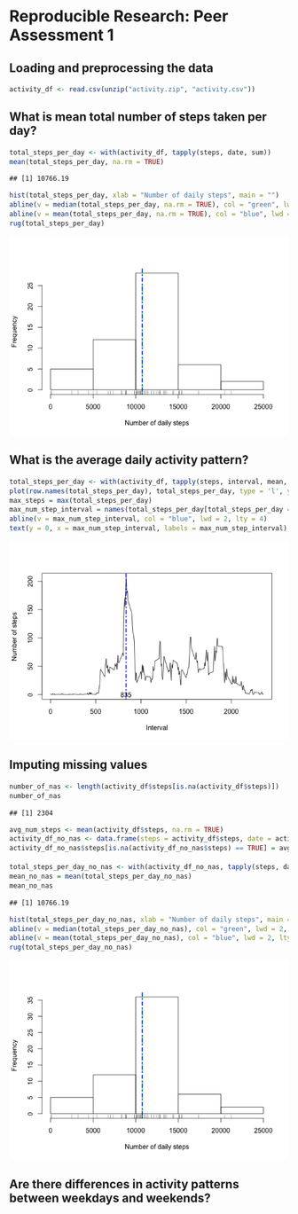 # Reproducible Research: Peer Assessment 1


## Loading and preprocessing the data

```r
activity_df <- read.csv(unzip("activity.zip", "activity.csv"))
```


## What is mean total number of steps taken per day?

```r
total_steps_per_day <- with(activity_df, tapply(steps, date, sum))
mean(total_steps_per_day, na.rm = TRUE)
```

```
## [1] 10766.19
```

```r
hist(total_steps_per_day, xlab = "Number of daily steps", main = "")
abline(v = median(total_steps_per_day, na.rm = TRUE), col = "green", lwd = 2, lty = 2)
abline(v = mean(total_steps_per_day, na.rm = TRUE), col = "blue", lwd = 2, lty = 4)
rug(total_steps_per_day)
```

![](PA1_template_files/figure-html/unnamed-chunk-2-1.png) 


## What is the average daily activity pattern?

```r
total_steps_per_day <- with(activity_df, tapply(steps, interval, mean, na.rm = TRUE, simplify = TRUE))
plot(row.names(total_steps_per_day), total_steps_per_day, type = 'l', ylab= "Number of steps", xlab="Interval")
max_steps = max(total_steps_per_day)
max_num_step_interval = names(total_steps_per_day[total_steps_per_day == max_steps])
abline(v = max_num_step_interval, col = "blue", lwd = 2, lty = 4)
text(y = 0, x = max_num_step_interval, labels = max_num_step_interval)
```

![](PA1_template_files/figure-html/unnamed-chunk-3-1.png) 


## Imputing missing values

```r
number_of_nas <- length(activity_df$steps[is.na(activity_df$steps)])
number_of_nas
```

```
## [1] 2304
```

```r
avg_num_steps <- mean(activity_df$steps, na.rm = TRUE)
activity_df_no_nas <- data.frame(steps = activity_df$steps, date = activity_df$date, activity_df$interval)
activity_df_no_nas$steps[is.na(activity_df_no_nas$steps) == TRUE] = avg_num_steps

total_steps_per_day_no_nas <- with(activity_df_no_nas, tapply(steps, date, sum))
mean_no_nas = mean(total_steps_per_day_no_nas)
mean_no_nas
```

```
## [1] 10766.19
```

```r
hist(total_steps_per_day_no_nas, xlab = "Number of daily steps", main = "")
abline(v = median(total_steps_per_day_no_nas), col = "green", lwd = 2, lty = 2)
abline(v = mean(total_steps_per_day_no_nas), col = "blue", lwd = 2, lty = 4)
rug(total_steps_per_day_no_nas)
```

![](PA1_template_files/figure-html/unnamed-chunk-4-1.png) 


## Are there differences in activity patterns between weekdays and weekends?

